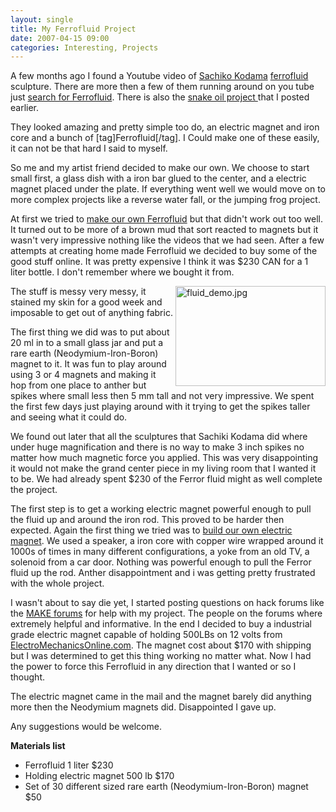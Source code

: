 ```yaml
---
layout: single
title: My Ferrofluid Project 
date: 2007-04-15 09:00
categories: Interesting, Projects
---
```

A few months ago I found a Youtube video of <a href="http://www.kodama.hc.uec.ac.jp/protrudeflow/">Sachiko Kodama</a> <a href="http://en.wikipedia.org/wiki/Ferrofluid">ferrofluid</a> sculpture. There are more then a few of them  running around on you tube just <a href="http://www.youtube.com/results?search_query=Ferrofluid">search for Ferrofluid</a>. There is also the <a href="/snoil-a-physical-display-based-on-ferrofluid/">snake oil project </a>that I posted earlier.

They looked amazing and pretty simple too do, an electric magnet and iron core and a bunch of [tag]Ferrofluid[/tag]. I Could make one of these easily, it can not be that hard I said to myself.

So me and my artist friend decided to make our own. We choose to start small first, a glass dish with a iron bar glued to the center, and a electric magnet placed under the plate. If everything went well we would move on to more complex projects like a reverse water fall, or the jumping frog project.

At first we tried to <a href="http://chemistry.about.com/od/demonstrationsexperiments/ss/liquidmagnet.htm">make our own Ferrofluid</a> but that didn't work out too well. It turned out to be more of a brown mud that sort reacted to magnets but it wasn't very impressive nothing like the videos that we had seen. After a few attempts at creating home made Ferrofluid we decided to buy some of the good stuff online. It was pretty expensive I think it was $230 CAN for a 1 liter bottle. I don't remember where we bought it from.

<a href="/public/uploads/fluid_demo.jpg" rel="lightbox"><img src="/public/uploads/fluid_demo.jpg" alt="fluid_demo.jpg" title="fluid_demo.jpg" align="right" border="0" height="160" width="240" /></a>

The stuff is messy very messy, it stained my skin for a good week and imposable to get out of anything fabric.

The first thing we did was to put about 20 ml in to a small glass jar and put a rare earth (Neodymium-Iron-Boron)  magnet to it. It was fun to play around using 3 or 4 magnets and making it hop from one place to anther but spikes where small less then 5 mm tall and not very impressive. We spent the first few days just playing around with it trying to get the spikes taller and seeing what it could do.

We found out later that all the sculptures that Sachiki Kodama did where under huge magnification and there is no way to make 3 inch spikes no matter how much magnetic force you applied. This was very disappointing it would not make the grand center piece in my living room that I wanted it to be. We had already spent $230 of the Ferror fluid might as well complete the project.

The first step is to get a working electric magnet powerful enough to pull the fluid up and around the iron rod. This proved to be harder then expected. Again the first thing we tried was to <a href="http://www.coolmagnetman.com/magelect.htm">build our own electric magnet</a>. We used a speaker, a iron core with copper wire wrapped around it 1000s of times in many different configurations, a yoke from an old TV, a solenoid from a car door. Nothing was powerful enough to pull the Ferror fluid up the rod. Anther disappointment and i was getting pretty frustrated with the whole project.

I wasn't about to say die yet, I started posting questions on hack forums like the <a href="http://forums.makezine.com/">MAKE forums</a> for help with my project. The people on the forums where extremely helpful and informative. In the end I decided to buy a industrial grade electric magnet capable of holding 500LBs on 12 volts from <a href="http://www.ElectroMechanicsOnline.com">ElectroMechanicsOnline.com</a>. The magnet cost about $170 with shipping but I was determined to get this thing working no matter what. Now I had the power to force this Ferrofluid in any direction that I wanted or so I thought.

The electric magnet came in the mail and the magnet barely did anything more then the Neodymium magnets did. Disappointed I gave up.

Any suggestions would be welcome.

<strong>Materials list</strong>
<ul>
	<li>Ferrofluid 1 liter $230</li>
	<li>Holding electric magnet 500 lb  $170</li>
	<li>Set of 30 different sized rare earth (Neodymium-Iron-Boron)  magnet $50</li>
</ul>
